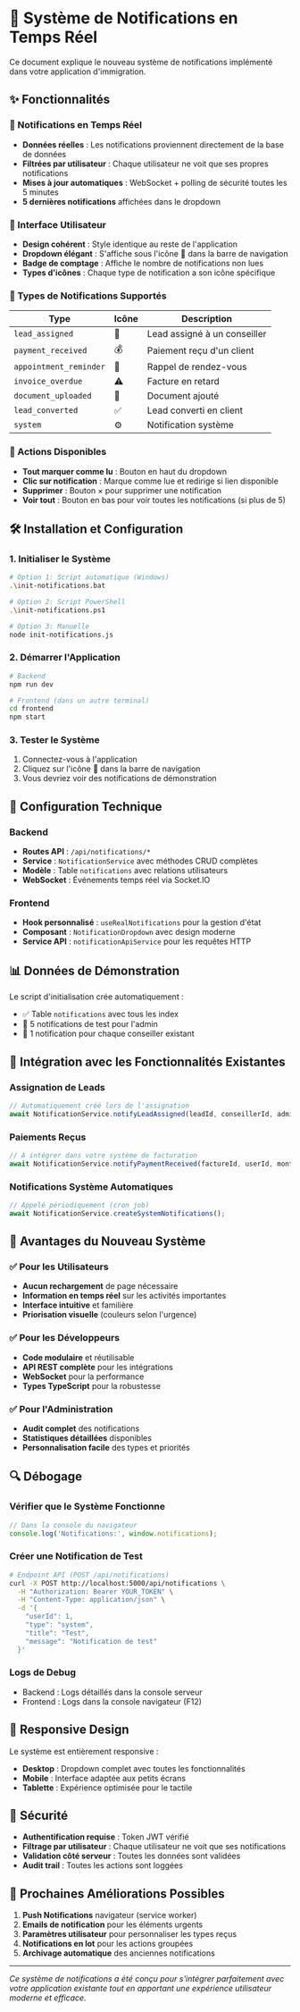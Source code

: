 # 🔔 Système de Notifications en Temps Réel

Ce document explique le nouveau système de notifications implémenté dans votre application d'immigration.

## ✨ Fonctionnalités

### 🎯 Notifications en Temps Réel
- **Données réelles** : Les notifications proviennent directement de la base de données
- **Filtrées par utilisateur** : Chaque utilisateur ne voit que ses propres notifications
- **Mises à jour automatiques** : WebSocket + polling de sécurité toutes les 5 minutes
- **5 dernières notifications** affichées dans le dropdown

### 🎨 Interface Utilisateur
- **Design cohérent** : Style identique au reste de l'application
- **Dropdown élégant** : S'affiche sous l'icône 🔔 dans la barre de navigation
- **Badge de comptage** : Affiche le nombre de notifications non lues
- **Types d'icônes** : Chaque type de notification a son icône spécifique

### 🔧 Types de Notifications Supportés

| Type | Icône | Description |
|------|-------|-------------|
| `lead_assigned` | 👤 | Lead assigné à un conseiller |
| `payment_received` | 💰 | Paiement reçu d'un client |
| `appointment_reminder` | 📅 | Rappel de rendez-vous |
| `invoice_overdue` | ⚠️ | Facture en retard |
| `document_uploaded` | 📎 | Document ajouté |
| `lead_converted` | ✅ | Lead converti en client |
| `system` | ⚙️ | Notification système |

### 🚀 Actions Disponibles
- **Tout marquer comme lu** : Bouton en haut du dropdown
- **Clic sur notification** : Marque comme lue et redirige si lien disponible
- **Supprimer** : Bouton × pour supprimer une notification
- **Voir tout** : Bouton en bas pour voir toutes les notifications (si plus de 5)

## 🛠️ Installation et Configuration

### 1. Initialiser le Système
```bash
# Option 1: Script automatique (Windows)
.\init-notifications.bat

# Option 2: Script PowerShell
.\init-notifications.ps1

# Option 3: Manuelle
node init-notifications.js
```

### 2. Démarrer l'Application
```bash
# Backend
npm run dev

# Frontend (dans un autre terminal)
cd frontend
npm start
```

### 3. Tester le Système
1. Connectez-vous à l'application
2. Cliquez sur l'icône 🔔 dans la barre de navigation
3. Vous devriez voir des notifications de démonstration

## 🔧 Configuration Technique

### Backend
- **Routes API** : `/api/notifications/*`
- **Service** : `NotificationService` avec méthodes CRUD complètes
- **Modèle** : Table `notifications` avec relations utilisateurs
- **WebSocket** : Événements temps réel via Socket.IO

### Frontend
- **Hook personnalisé** : `useRealNotifications` pour la gestion d'état
- **Composant** : `NotificationDropdown` avec design moderne
- **Service API** : `notificationApiService` pour les requêtes HTTP

## 📊 Données de Démonstration

Le script d'initialisation crée automatiquement :
- ✅ Table `notifications` avec tous les index
- 📱 5 notifications de test pour l'admin
- 👥 1 notification pour chaque conseiller existant

## 🔄 Intégration avec les Fonctionnalités Existantes

### Assignation de Leads
```javascript
// Automatiquement créé lors de l'assignation
await NotificationService.notifyLeadAssigned(leadId, conseillerId, adminId);
```

### Paiements Reçus
```javascript
// À intégrer dans votre système de facturation
await NotificationService.notifyPaymentReceived(factureId, userId, montant);
```

### Notifications Système Automatiques
```javascript
// Appelé périodiquement (cron job)
await NotificationService.createSystemNotifications();
```

## 🎯 Avantages du Nouveau Système

### ✅ Pour les Utilisateurs
- **Aucun rechargement** de page nécessaire
- **Information en temps réel** sur les activités importantes
- **Interface intuitive** et familière
- **Priorisation visuelle** (couleurs selon l'urgence)

### ✅ Pour les Développeurs
- **Code modulaire** et réutilisable
- **API REST complète** pour les intégrations
- **WebSocket** pour la performance
- **Types TypeScript** pour la robustesse

### ✅ Pour l'Administration
- **Audit complet** des notifications
- **Statistiques détaillées** disponibles
- **Personnalisation facile** des types et priorités

## 🔍 Débogage

### Vérifier que le Système Fonctionne
```javascript
// Dans la console du navigateur
console.log('Notifications:', window.notifications);
```

### Créer une Notification de Test
```bash
# Endpoint API (POST /api/notifications)
curl -X POST http://localhost:5000/api/notifications \
  -H "Authorization: Bearer YOUR_TOKEN" \
  -H "Content-Type: application/json" \
  -d '{
    "userId": 1,
    "type": "system",
    "title": "Test",
    "message": "Notification de test"
  }'
```

### Logs de Debug
- Backend : Logs détaillés dans la console serveur
- Frontend : Logs dans la console navigateur (F12)

## 📱 Responsive Design

Le système est entièrement responsive :
- **Desktop** : Dropdown complet avec toutes les fonctionnalités
- **Mobile** : Interface adaptée aux petits écrans
- **Tablette** : Expérience optimisée pour le tactile

## 🔐 Sécurité

- **Authentification requise** : Token JWT vérifié
- **Filtrage par utilisateur** : Chaque utilisateur ne voit que ses notifications
- **Validation côté serveur** : Toutes les données sont validées
- **Audit trail** : Toutes les actions sont loggées

## 🚀 Prochaines Améliorations Possibles

1. **Push Notifications** navigateur (service worker)
2. **Emails de notification** pour les éléments urgents
3. **Paramètres utilisateur** pour personnaliser les types reçus
4. **Notifications en lot** pour les actions groupées
5. **Archivage automatique** des anciennes notifications

---

*Ce système de notifications a été conçu pour s'intégrer parfaitement avec votre application existante tout en apportant une expérience utilisateur moderne et efficace.*
